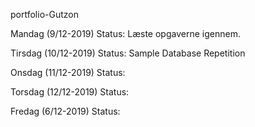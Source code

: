 portfolio-Gutzon



Mandag	(9/12-2019) Status: 
Læste opgaverne igennem.



Tirsdag	(10/12-2019) Status:
Sample Database
Repetition


Onsdag	(11/12-2019) Status:





Torsdag	(12/12-2019) Status: 






Fredag	(6/12-2019) Status: 